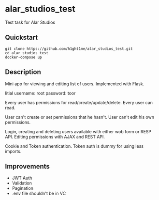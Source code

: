 # alar_studios_test
Test task for Alar Studios

## Quickstart
```
git clone https://github.com/h1ght1me/alar_studios_test.git
cd alar_studios_test
docker-compose up
```

## Description
Mini app for viewing and editing list of users. Implemented with Flask.

Iitial username: root password: toor

Every user has permissions for read/create/update/delete. Every user can read.

User can't create or set permissions that he hasn't. User can't edit his own permissions.

Login, creating and deleting users available with either wob form or RESP API. Editing permissions with AJAX and REST API.

Cookie and Token authentication. Token auth is dummy for using less imports.

## Improvements
- JWT Auth
- Validation
- Pagination
- .env file shouldn't be in VC
